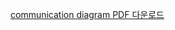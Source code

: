 [communication diagram PDF 다운로드](https://github.com/user-attachments/files/20327584/communication_diagram.pdf)
